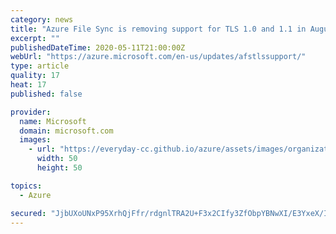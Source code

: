 ```yaml
---
category: news
title: "Azure File Sync is removing support for TLS 1.0 and 1.1 in August 2020 "
excerpt: ""
publishedDateTime: 2020-05-11T21:00:00Z
webUrl: "https://azure.microsoft.com/en-us/updates/afstlssupport/"
type: article
quality: 17
heat: 17
published: false

provider:
  name: Microsoft
  domain: microsoft.com
  images:
    - url: "https://everyday-cc.github.io/azure/assets/images/organizations/microsoft.com-50x50.jpg"
      width: 50
      height: 50

topics:
  - Azure

secured: "JjbUXoUNxP95XrhQjFfr/rdgnlTRA2U+F3x2CIfy3ZfObpYBNwXI/E3YxeX/IhSCRXW0RGCGQ/+80Pbn94oMO0dMPjY9yC8Rx2lj7HbmP+hzldizJV86pxBxVGIEyrPdmHxyS0ZfGOcoBrjPcS9j6165lAscyCP6V2CvM2mfh/XLO9q6bLOQWYlfNNq4HvCI4DSIF/fwNOXLwPpCRScnWOEtCJpkU3QzE0IWowj2mGoi8xnHS2yLdyIRdOIrxFLuJb2P9NqjIKO04w3ECsApprNubRscCSnIrwVDW8SBh75zzfRVNwY7LTZOkgtfQdnjF/NgXCI3qWN02H00l43UPw==;QAq5jTk3Qwc5dbMKEoOwoQ=="
---
```


